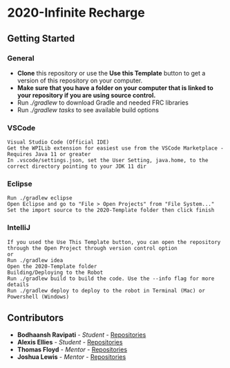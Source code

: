 # 2020-Infinite Recharge 

## Getting Started
  ### General
  * **Clone** this repository or use the **Use this Template** button to get a version of this repository on your computer.  
  *  **Make sure that you have a folder on your computer that is linked to your repository if you are using source control.**
  * Run *./gradlew* to download Gradle and needed FRC libraries
  * Run *./gradlew tasks* to see available build options
  
  ### VSCode 
    Visual Studio Code (Official IDE)
    Get the WPILib extension for easiest use from the VSCode Marketplace - Requires Java 11 or greater
    In .vscode/settings.json, set the User Setting, java.home, to the correct directory pointing to your JDK 11 dir
  
  ### Eclipse
    Run ./gradlew eclipse
    Open Eclipse and go to "File > Open Projects" from "File System..."
    Set the import source to the 2020-Template folder then click finish
  ### IntelliJ
    If you used the Use This Template button, you can open the repository through the Open Project through version control option
    or
    Run ./gradlew idea
    Open the 2020-Template folder
    Building/Deploying to the Robot
    Run ./gradlew build to build the code. Use the --info flag for more details
    Run ./gradlew deploy to deploy to the robot in Terminal (Mac) or Powershell (Windows)
  
## Contributors 
* **Bodhaansh Ravipati** - *Student* - [Repositories](https://github.com/BodhaanshRavipati325)
* **Alexis Ellies** - *Student* - [Repositories](https://github.com/alexise643)
* **Thomas Floyd** - *Mentor* - [Repositories](https://github.com/thomasgit227)
* **Joshua Lewis** - *Mentor* - [Repositories](https://github.com/JoshLew7)

